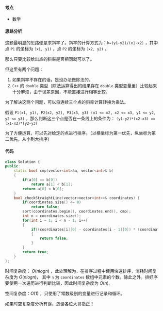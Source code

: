 #### 考点
- 数学

#### 思路分析
这题最明显的思路便是求斜率了。斜率的计算方式为：`k=(y1-y2)/(x1-x2)` ，其中点 `P1` 的坐标为 `(x1, y1)` ，点 `P2` 的坐标为 `(x2, y2)` 。

那么只要比较给出点的斜率是否相同就可以了。

但这里有两个问题：

1. 如果斜率不存在的话，是没办法做除法的。
2. `C++` 的 `double` 类型（除法运算得出的结果存在 `double` 类型变量里）比较起来十分麻烦，由于误差原因，不能直接进行相等比较。

为了解决这两个问题，可以将连续三个点的斜率计算转换为乘法。

假设 `P1(x1, y1), P2(x2, y2), P3(x3, y3) (x1 <= x2, x2 <= x3, y1 <= y2, y2 <= y3)` ，那么判断这三个点是否在一条线上的条件为： `(y1-y2)*(x2-x3) == (x1-x2)*(y2-y3)`

为了方便运算，可以先对给定的点进行排序。（以横坐标为第一优先，纵坐标为第二优先，从小到大排序）

#### 代码
```cpp []
class Solution {
public:
    static bool cmp(vector<int>&a, vector<int>& b)
    {
        if(a[0] == b[0])
            return a[1] < b[1];
        return a[0] < b[0];
    }
    bool checkStraightLine(vector<vector<int>>& coordinates) {
        if(coordinates.size() <= 0)
            return false;
        sort(coordinates.begin(), coordinates.end(), cmp);
        int n = coordinates.size();
        for(int i = 1; i < n - 1; i++)
        {
            if((coordinates[i][0] - coordinates[i - 1][0]) * (coordinates[i + 1][1] - coordinates[i][1]) != (coordinates[i][1] - coordinates[i - 1][1]) * (coordinates[i + 1][0] - coordinates[i][0]))
            {
                return false;
            }
        }
        return true;
    }
};
```

时间复杂度： $O(nlogn)$ ，此处理解为，在排序过程中使用快速排序，消耗时间复杂度为 $O(nlogn)$， 其中 `n` 为 `coordinates` 数组中元素的个数。除此之外，排好序要使用一次遍历进行判断比较，因此时间复杂度为 $O(n)$。

空间复杂度：$O(1)$ ，只使用了常数级别的变量进行记录和循环。

如果时空复杂度分析有误，恳请各位大哥指正！